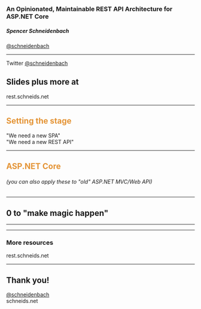 ###  An Opinionated, Maintainable REST API Architecture for ASP.NET Core

#####  Spencer Schneidenbach

[@schneidenbach](https://twitter.com/schneidenbach)  

---

Twitter [@schneidenbach](https://twitter.com/schneidenbach)  

## Slides plus more at

rest.schneids.net

---

## <span style="color: #e49436">Setting the stage</span>

"We need a new SPA"  
"We need a new REST API"

---

## <span style="color: #e49436">ASP.NET Core</span>

###### (you can also apply these to "old" ASP.NET MVC/Web API)

---

## 0 to "make magic happen"

---


---

### More resources

rest.schneids.net

---

## Thank you!

[@schneidenbach](https://twitter.com/schneidenbach)  
schneids.net